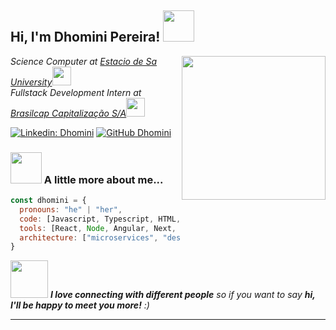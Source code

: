 <h2> Hi, I'm Dhomini Pereira! <img src="https://media.giphy.com/media/mGcNjsfWAjY5AEZNw6/giphy.gif" width="50"></h2>
<img align='right' src="https://github.com/dhomini-pereira.png" width="230">
<p><em>Science Computer at <a href="http://www.estacio.br">Estacio de Sa University</a><img src="https://media.giphy.com/media/fYSnHlufseco8Fh93Z/giphy.gif" width="30"></br>
Fullstack Development Intern at <a href="https://www.brasilcap.com.br/brasilcap/brasilcap.html">Brasilcap Capitalização S/A</a><img src="https://media.giphy.com/media/WUlplcMpOCEmTGBtBW/giphy.gif" width="30"> 
</em></p>

[![Linkedin: Dhomini](https://img.shields.io/badge/dhomini-pereira-blue?style=flat-square&logo=Linkedin&logoColor=white&link=https://www.linkedin.com/in/dh-pereira/)](https://www.linkedin.com/in/dhomini-pereira/)
[![GitHub Dhomini](https://img.shields.io/github/followers/dhomini-pereira?label=follow&style=social)](https://github.com/dhomini-pereira)


### <img src="https://media.giphy.com/media/VgCDAzcKvsR6OM0uWg/giphy.gif" width="50"> A little more about me...  

```js
const dhomini = {
  pronouns: "he" | "her",
  code: [Javascript, Typescript, HTML, CSS, Java, Python, Rust],
  tools: [React, Node, Angular, Next, Jest, Docker],
  architecture: ["microservices", "design system pattern"],
}
```

<img src="https://media.giphy.com/media/LnQjpWaON8nhr21vNW/giphy.gif" width="60"> <em><b>I love connecting with different people</b> so if you want to say <b>hi, I'll be happy to meet you more!</b> :)</em>

---
